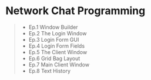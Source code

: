 # Network Chat Programming

> - Ep.1 Window Builder
> - Ep.2 The Login Window
> - Ep.3 Login Form GUI
> - Ep.4 Login Form Fields
> - Ep.5 The Client Window
> - Ep.6 Grid Bag Layout
> - Ep.7 Main Client Window
> - Ep.8 Text History
